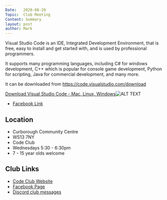 ```yaml
---
Date:   2020-08-20
Topic:  Club Meeting
Content: Summary
layout: post
author: Mark
---
```

Visual Studio Code is an IDE, Integrated Development Environment, that is free, easy to install and get started with, and is used by professional programmers.

It supports many programming languages, including C# for windows development, C++ which is popular for console game development, Python for scripting, Java for commercial development, and many more.

It can be downloaded from https://code.visualstudio.com/download

[Download Visual Studio Code - Mac, Linux, Windows](https://l.facebook.com/l.php?u=https%3A%2F%2Fcode.visualstudio.com%2Fdownload&h=AT0mO_V5dI6XXp7Lwa-gHj7kVl5XaiLGYVK1HYALfW1NtXt5u8aJK--2TMDDMxyblqud63cZbig_f_qLU7rh6Pztrt3s1ZTlMxW7yOZ1gGWmz7JNlESrG34Ol5lufKZU&s=1)![ALT TEXT](https://external.fbhx6-1.fna.fbcdn.net/emg1/v/t13/6512927827096492298?url=https%3A%2F%2Fcode.visualstudio.com%2Fopengraphimg%2Fopengraph-home.png&fb_obo=1&utld=visualstudio.com&stp=c0.5000x0.5000f_dst-emg0_p506x506_q75&ccb=13-1&oh=06_AbFKaEmaCfbVlKd4gfwWfLvrbIS76vilI18BWZmSQ2LUzQ&oe=65282645&_nc_sid=e609ca)

* [Facebook Link](https://www.facebook.com/1481985248595237/posts/3017901791670234/)

## Location

* Curborough Community Centre
* WS13 7NY
* Code Club
* Wednesdays 5:30 - 6:30pm
* 7 - 15 year olds welcome

## Club Links

* [Code Club Website](https://lichfield-code-club.github.io/)
* [Facebook Page](https://www.facebook.com/LichfieldCoders)
* [Discord club messages](https://discord.gg/szz6xGK)
